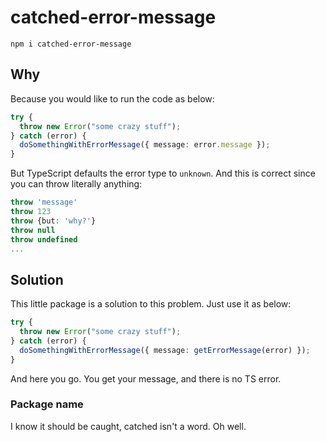 # catched-error-message

`npm i catched-error-message`

## Why

Because you would like to run the code as below:

```typescript
try {
  throw new Error("some crazy stuff");
} catch (error) {
  doSomethingWithErrorMessage({ message: error.message });
}
```

But TypeScript defaults the error type to `unknown`. And this is correct since you can throw literally anything:

```typescript
throw 'message'
throw 123
throw {but: 'why?'}
throw null
throw undefined
...
```

## Solution

This little package is a solution to this problem. Just use it as below:

```typescript
try {
  throw new Error("some crazy stuff");
} catch (error) {
  doSomethingWithErrorMessage({ message: getErrorMessage(error) });
}
```

And here you go. You get your message, and there is no TS error.

### Package name
I know it should be caught, catched isn't a word. Oh well.
